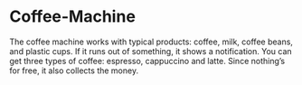 # Coffee-Machine
The coffee machine works with typical products: coffee, milk, coffee beans, and plastic cups. If it runs out of something, it shows a notification. You can get three types of coffee: espresso, cappuccino and latte. Since nothing’s for free, it also collects the money.
